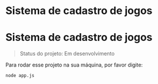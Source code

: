 # Sistema de cadastro de jogos
<h1>Sistema de cadastro de jogos</h1>

> Status do projeto: Em desenvolvimento

Para rodar esse projeto na sua máquina, por favor digite:
```
node app.js
```
